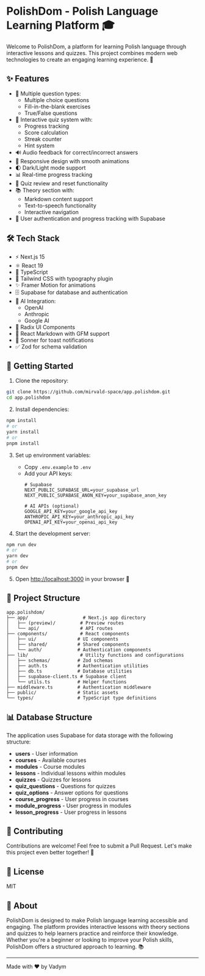 # PolishDom - Polish Language Learning Platform 🎓

Welcome to PolishDom, a platform for learning Polish language through interactive lessons and quizzes. This project combines modern web technologies to create an engaging learning experience. 🚀

## ✨ Features

- 📝 Multiple question types:
  - Multiple choice questions
  - Fill-in-the-blank exercises
  - True/False questions
- 🎯 Interactive quiz system with:
  - Progress tracking
  - Score calculation
  - Streak counter
  - Hint system
- 🔊 Audio feedback for correct/incorrect answers
- 📱 Responsive design with smooth animations
- 🌓 Dark/Light mode support
- 📊 Real-time progress tracking
- 🔄 Quiz review and reset functionality
- 📚 Theory section with:
  - Markdown content support
  - Text-to-speech functionality
  - Interactive navigation
- 🔐 User authentication and progress tracking with Supabase

## 🛠️ Tech Stack

- ⚡ Next.js 15
- ⚛️ React 19
- 📘 TypeScript
- 🎨 Tailwind CSS with typography plugin
- ✨ Framer Motion for animations
- 🗄️ Supabase for database and authentication
- 🤖 AI Integration:
  - OpenAI
  - Anthropic
  - Google AI
- 🎯 Radix UI Components
- 📝 React Markdown with GFM support
- 🔔 Sonner for toast notifications
- ✅ Zod for schema validation

## 🚀 Getting Started

1. Clone the repository:
```bash
git clone https://github.com/mirvald-space/app.polishdom.git
cd app.polishdom
```

2. Install dependencies:
```bash
npm install
# or
yarn install
# or
pnpm install
```

3. Set up environment variables:
   - Copy `.env.example` to `.env`
   - Add your API keys:
     ```
     # Supabase
     NEXT_PUBLIC_SUPABASE_URL=your_supabase_url
     NEXT_PUBLIC_SUPABASE_ANON_KEY=your_supabase_anon_key
     
     # AI APIs (optional)
     GOOGLE_API_KEY=your_google_api_key
     ANTHROPIC_API_KEY=your_anthropic_api_key
     OPENAI_API_KEY=your_openai_api_key
     ```

4. Start the development server:
```bash
npm run dev
# or
yarn dev
# or
pnpm dev
```

5. Open [http://localhost:3000](http://localhost:3000) in your browser 🎉

## 📁 Project Structure

```
app.polishdom/
├── app/                    # Next.js app directory
│   ├── (preview)/         # Preview routes
│   └── api/               # API routes
├── components/            # React components
│   ├── ui/               # UI components
│   ├── shared/           # Shared components
│   └── auth/             # Authentication components
├── lib/                   # Utility functions and configurations
│   ├── schemas/          # Zod schemas
│   ├── auth.ts           # Authentication utilities
│   ├── db.ts             # Database utilities
│   ├── supabase-client.ts # Supabase client
│   └── utils.ts          # Helper functions
├── middleware.ts         # Authentication middleware
├── public/               # Static assets
└── types/                # TypeScript type definitions
```

## 📊 Database Structure

The application uses Supabase for data storage with the following structure:

- **users** - User information
- **courses** - Available courses
- **modules** - Course modules
- **lessons** - Individual lessons within modules
- **quizzes** - Quizzes for lessons
- **quiz_questions** - Questions for quizzes
- **quiz_options** - Answer options for questions
- **course_progress** - User progress in courses
- **module_progress** - User progress in modules
- **lesson_progress** - User progress in lessons

## 🤝 Contributing

Contributions are welcome! Feel free to submit a Pull Request. Let's make this project even better together! 💪

## 📄 License

MIT

## 🌟 About

PolishDom is designed to make Polish language learning accessible and engaging. The platform provides interactive lessons with theory sections and quizzes to help learners practice and reinforce their knowledge. Whether you're a beginner or looking to improve your Polish skills, PolishDom offers a structured approach to learning. 📚

---
Made with ❤️ by Vadym

